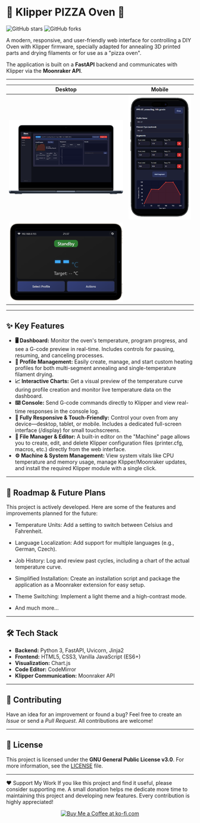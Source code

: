 # 🍕 Klipper PIZZA Oven 🍕

![GitHub stars](https://img.shields.io/github/stars/tetsu97/klipper-pizza-oven?style=social)
![GitHub forks](https://img.shields.io/github/forks/tetsu97/klipper-pizza-oven?style=social)


A modern, responsive, and user-friendly web interface for controlling a DIY Oven with Klipper firmware, specially adapted for annealing 3D printed parts and drying filaments or for use as a "pizza oven".

The application is built on a **FastAPI** backend and communicates with Klipper via the **Moonraker API**.

---

| Desktop | Mobile |
| :---: | :---: |
| ![Dashboard View](/docs/images/preview1.png) | ![Profiles View](./docs/images/preview2.png) |
| ![Profiles View](./docs/images/preview3.png) |

---

## ✨ Key Features

* **🖥️ Dashboard:** Monitor the oven's temperature, program progress, and see a G-code preview in real-time. Includes controls for pausing, resuming, and canceling processes.
* **📂 Profile Management:** Easily create, manage, and start custom heating profiles for both multi-segment annealing and single-temperature filament drying.
* **📈 Interactive Charts:** Get a visual preview of the temperature curve during profile creation and monitor live temperature data on the dashboard.
* **⌨️ Console:** Send G-code commands directly to Klipper and view real-time responses in the console log.
* **📱 Fully Responsive & Touch-Friendly:** Control your oven from any device—desktop, tablet, or mobile. Includes a dedicated full-screen interface (/display) for small touchscreens.
* **📝 File Manager & Editor:** A built-in editor on the "Machine" page allows you to create, edit, and delete Klipper configuration files (printer.cfg, macros, etc.) directly from the web interface.
* **⚙️ Machine & System Management:** View system vitals like CPU temperature and memory usage, manage Klipper/Moonraker updates, and install the required Klipper module with a single click.

---

## 🚀 Roadmap & Future Plans

This project is actively developed. Here are some of the features and improvements planned for the future:

* Temperature Units: Add a setting to switch between Celsius and Fahrenheit.

* Language Localization: Add support for multiple languages (e.g., German, Czech).

* Job History: Log and review past cycles, including a chart of the actual temperature curve.

* Simplified Installation: Create an installation script and package the application as a Moonraker extension for easy setup.

* Theme Switching: Implement a light theme and a high-contrast mode.

* And much more...

---

## 🛠️ Tech Stack

* **Backend:** Python 3, FastAPI, Uvicorn, Jinja2
* **Frontend:** HTML5, CSS3, Vanilla JavaScript (ES6+)
* **Visualization:** Chart.js
* **Code Editor:** CodeMirror
* **Klipper Communication:** Moonraker API

---

## 🤝 Contributing

Have an idea for an improvement or found a bug? Feel free to create an *Issue* or send a *Pull Request*. All contributions are welcome!

---

## 📄 License

This project is licensed under the **GNU General Public License v3.0**. For more information, see the [LICENSE](LICENSE) file.

---

❤️ Support My Work
If you like this project and find it useful, please consider supporting me. A small donation helps me dedicate more time to maintaining this project and developing new features. Every contribution is highly appreciated!


<div align="center">
<a href="https://ko-fi.com/tetsu97" target="_blank">
<img src="https://storage.ko-fi.com/cdn/opengraph_assets/default_creator_og/hz_profile_page.png" alt="Buy Me a Coffee at ko-fi.com" style="height: 150px !important; width: auto !important;">
</a>
</div>
